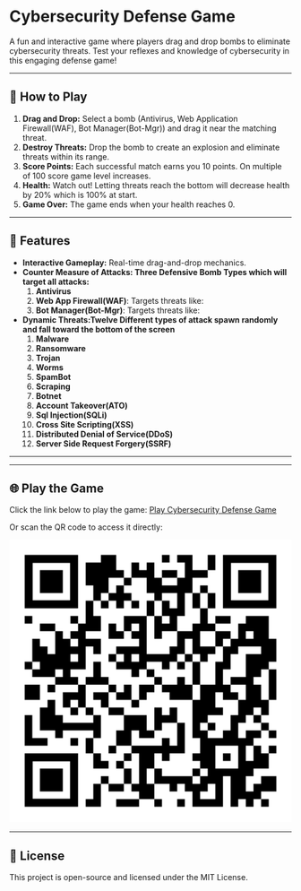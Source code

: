 # Cybersecurity Defense Game

A fun and interactive game where players drag and drop bombs to eliminate cybersecurity threats. Test your reflexes and knowledge of cybersecurity in this engaging defense game!

---

## 🚀 How to Play
1. **Drag and Drop:** Select a bomb (Antivirus, Web Application Firewall(WAF), Bot Manager(Bot-Mgr)) and drag it near the matching threat.
2. **Destroy Threats:** Drop the bomb to create an explosion and eliminate threats within its range.
3. **Score Points:** Each successful match earns you 10 points. On multiple of 100 score game level increases.
4. **Health:** Watch out! Letting threats reach the bottom will decrease health by 20% which is 100% at start.
5. **Game Over:** The game ends when your health reaches 0.

---

## 🌟 Features
- **Interactive Gameplay:** Real-time drag-and-drop mechanics.
- **Counter Measure of Attacks: Three Defensive Bomb Types which will target all attacks:** 
  1. **Antivirus**
  2. **Web App Firewall(WAF)**: Targets threats like:
  3. **Bot Manager(Bot-Mgr)**: Targets threats like:
- **Dynamic Threats:Twelve Different types of attack spawn randomly and fall toward the bottom of the screen**
  1. **Malware**
  2. **Ransomware**
  3. **Trojan**
  4. **Worms**
  5. **SpamBot**
  6. **Scraping**
  7. **Botnet**
  8. **Account Takeover(ATO)**
  9. **Sql Injection(SQLi)**
  10. **Cross Site Scripting(XSS)**
  11. **Distributed Denial of Service(DDoS)**
  12. **Server Side Request Forgery(SSRF)**
---


---

## 🌐 Play the Game
Click the link below to play the game:
[Play Cybersecurity Defense Game](https://riz564.github.io/cybersecurity-defense-game/login.html)

Or scan the QR code to access it directly:

![QR Code](./qr-code.png)

---

## 📜 License
This project is open-source and licensed under the MIT License.

